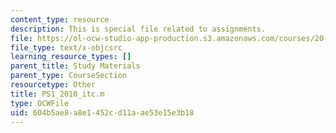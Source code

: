 ```yaml
---
content_type: resource
description: This is special file related to assignments.
file: https://ol-ocw-studio-app-production.s3.amazonaws.com/courses/20-320-analysis-of-biomolecular-and-cellular-systems-fall-2012/604b5ae8a8e1452cd11aae53e15e3b18_PS1_2010_itc.m
file_type: text/x-objcsrc
learning_resource_types: []
parent_title: Study Materials
parent_type: CourseSection
resourcetype: Other
title: PS1_2010_itc.m
type: OCWFile
uid: 604b5ae8-a8e1-452c-d11a-ae53e15e3b18
---
```

